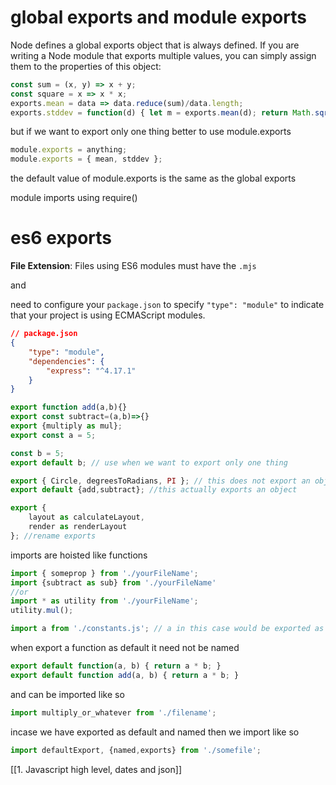 # global exports and module exports
Node defines a global exports object that is always defined. If you are writing a Node module that exports multiple values, you can simply assign them to the properties of this object:

```js
const sum = (x, y) => x + y; 
const square = x => x * x; 
exports.mean = data => data.reduce(sum)/data.length; 
exports.stddev = function(d) { let m = exports.mean(d); return Math.sqrt(d.map(x => x - m).map(square).reduce(sum)/(d.length-1)); };
```

but if we want to export only one thing better to use module.exports

```js
module.exports = anything;
module.exports = { mean, stddev };
```

the default value of module.exports is the same as the global exports 

module imports using require()

# es6 exports

**File Extension**: Files using ES6 modules must have the `.mjs`

and 

need to configure your `package.json` to specify `"type": "module"` to indicate that your project is using ECMAScript modules.

```json
// package.json 
{ 
	"type": "module", 
	"dependencies": { 
		"express": "^4.17.1" 
	} 
}
```

```js
export function add(a,b){}
export const subtract=(a,b)=>{}
export {multiply as mul};
export const a = 5;

const b = 5; 
export default b; // use when we want to export only one thing

export { Circle, degreesToRadians, PI }; // this does not export an object
export default {add,subtract}; //this actually exports an object

export { 
	layout as calculateLayout, 
	render as renderLayout 
}; //rename exports
```

imports are hoisted like functions

```js
import { someprop } from './yourFileName';
import {subtract as sub} from './yourFileName'
//or
import * as utility from './yourFileName';
utility.mul();

import a from './constants.js'; // a in this case would be exported as default 
```

when export a function as default it need not be named
```js
export default function(a, b) { return a * b; }
export default function add(a, b) { return a * b; }
```
and can be imported like so
```js
import multiply_or_whatever from './filename';
```

incase we have exported as default and named 
then we import like so
```js
import defaultExport, {named,exports} from './somefile';
```



[[1. Javascript high level, dates and json]]